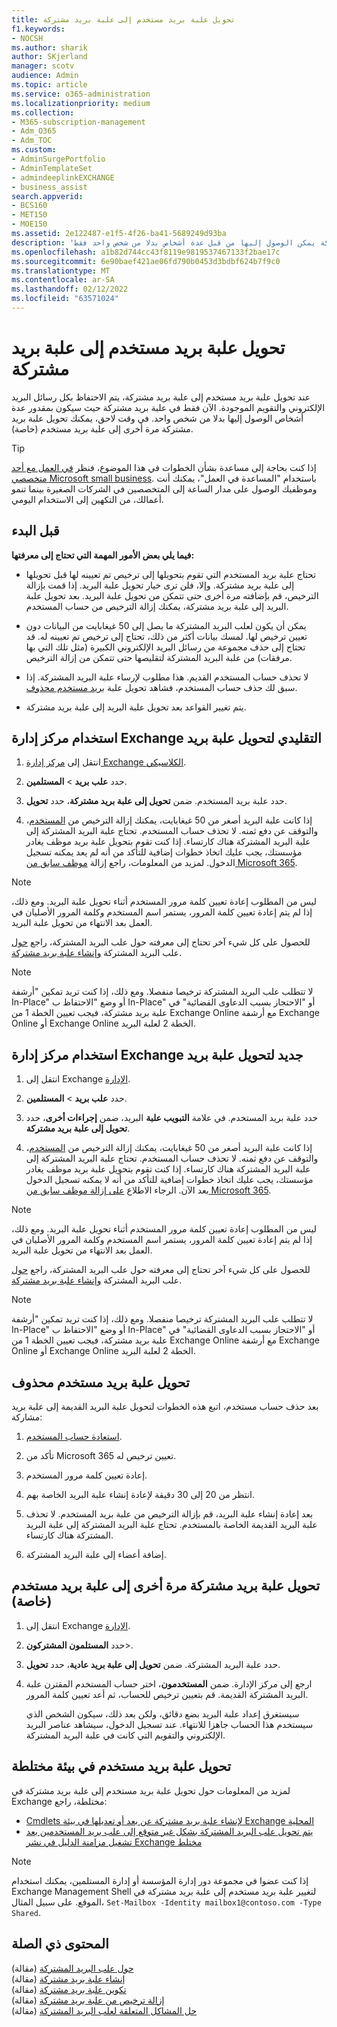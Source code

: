 ```yaml
---
title: تحويل علبة بريد مستخدم إلى علبة بريد مشتركة
f1.keywords:
- NOCSH
ms.author: sharik
author: SKjerland
manager: scotv
audience: Admin
ms.topic: article
ms.service: o365-administration
ms.localizationpriority: medium
ms.collection:
- M365-subscription-management
- Adm_O365
- Adm_TOC
ms.custom:
- AdminSurgePortfolio
- AdminTemplateSet
- admindeeplinkEXCHANGE
- business_assist
search.appverid:
- BCS160
- MET150
- MOE150
ms.assetid: 2e122487-e1f5-4f26-ba41-5689249d93ba
description: 'تعرف على كيفية تحويل علبة بريد خاصة إلى علبة بريد مشتركة يمكن الوصول إليها من قبل عدة أشخاص بدلا من شخص واحد فقط. '
ms.openlocfilehash: a1b82d744cc43f8119e9819537467133f2bae17c
ms.sourcegitcommit: 6e90baef421ae06fd790b0453d3bdbf624b7f9c0
ms.translationtype: MT
ms.contentlocale: ar-SA
ms.lasthandoff: 02/12/2022
ms.locfileid: "63571024"
---
```

# <a name="convert-a-user-mailbox-to-a-shared-mailbox"></a>تحويل علبة بريد مستخدم إلى علبة بريد مشتركة

عند تحويل علبة بريد مستخدم إلى علبة بريد مشتركة، يتم الاحتفاظ بكل رسائل البريد الإلكتروني والتقويم الموجودة. الآن فقط في علبة بريد مشتركة حيث سيكون بمقدور عدة أشخاص الوصول إليها بدلا من شخص واحد. في وقت لاحق، يمكنك تحويل علبة بريد مشتركة مرة أخرى إلى علبة بريد مستخدم (خاصة).

> [!TIP]
> إذا كنت بحاجة إلى مساعدة بشأن الخطوات في هذا الموضوع، فنظر [في العمل مع أحد متخصصي Microsoft small business](https://go.microsoft.com/fwlink/?linkid=2186871). باستخدام "المساعدة في العمل"، يمكنك أنت وموظفيك الوصول على مدار الساعة إلى المتخصصين في الشركات الصغيرة بينما تنمو أعمالك، من التكهين إلى الاستخدام اليومي.

## <a name="before-you-begin"></a>قبل البدء

**فيما يلي بعض الأمور المهمة التي تحتاج إلى معرفتها:**

- تحتاج علبة بريد المستخدم التي تقوم بتحويلها إلى ترخيص تم تعيينه لها قبل تحويلها إلى علبة بريد مشتركة. وإلا، فلن ترى خيار تحويل علبة البريد. إذا قمت بإزالة الترخيص، قم بإضافته مرة أخرى حتى تتمكن من تحويل علبة البريد. بعد تحويل علبة البريد إلى علبة بريد مشتركة، يمكنك إزالة الترخيص من حساب المستخدم.

- يمكن أن يكون لعلب البريد المشتركة ما يصل إلى 50 غيغابايت من البيانات دون تعيين ترخيص لها. لمسك بيانات أكثر من ذلك، تحتاج إلى ترخيص تم تعيينه له. قد تحتاج إلى حذف مجموعة من رسائل البريد الإلكتروني الكبيرة (مثل تلك التي بها مرفقات) من علبة البريد المشتركة لتقليصها حتى تتمكن من إزالة الترخيص.

- لا تحذف حساب المستخدم القديم. هذا مطلوب لإرساء علبة البريد المشتركة. إذا سبق لك حذف حساب المستخدم، فشاهد تحويل علبة [بريد مستخدم محذوف](#convert-the-mailbox-of-a-deleted-user).

- يتم تغيير القواعد بعد تحويل علبة البريد إلى علبة بريد مشتركة.

## <a name="use-the-classic-exchange-admin-center-to-convert-a-mailbox"></a>استخدام مركز إدارة Exchange التقليدي لتحويل علبة بريد
 
1. انتقل إلى <a href="https://go.microsoft.com/fwlink/p/?linkid=2059104" target="_blank">مركز إدارة Exchange الكلاسيكي</a>.

2. حدد **علب بريد** \> **المستلمين**.

3. حدد علبة بريد المستخدم. ضمن **تحويل إلى علبة بريد مشتركة**، حدد **تحويل**.

4. إذا كانت علبة البريد أصغر من 50 غيغابايت، يمكنك إزالة الترخيص من [المستخدم](../manage/remove-licenses-from-users.md)، والتوقف عن دفع ثمنه. لا تحذف حساب المستخدم. تحتاج علبة البريد المشتركة إلى علبة البريد المشتركة هناك كارتساء. إذا كنت تقوم بتحويل علبة بريد موظف يغادر مؤسستك، يجب عليك اتخاذ خطوات إضافية للتأكد من أنه لم يعد يمكنه تسجيل الدخول. لمزيد من المعلومات، راجع إزالة [موظف سابق من Microsoft 365](../add-users/remove-former-employee.md).
    
> [!NOTE]
> ليس من المطلوب إعادة تعيين كلمة مرور المستخدم أثناء تحويل علبة البريد. ومع ذلك، إذا لم يتم إعادة تعيين كلمة  المرور، يستمر اسم المستخدم وكلمة المرور الأصليان في العمل بعد الانتهاء من تحويل علبة البريد.

للحصول على كل شيء آخر تحتاج إلى معرفته حول علب البريد المشتركة، راجع [حول](about-shared-mailboxes.md) علب البريد المشتركة [وإنشاء علبة بريد مشتركة](create-a-shared-mailbox.md).

> [!NOTE]
> لا تتطلب علب البريد المشتركة ترخيصا منفصلا. ومع ذلك، إذا كنت تريد تمكين "أرشفة In-Place" أو وضع "الاحتفاظ ب In-Place" أو "الاحتجاز بسبب الدعاوى القضائية" في علبة بريد مشتركة، فيجب تعيين الخطة 1 من Exchange Online مع أرشفة Exchange Online أو Exchange Online الخطة 2 لعلبة البريد.

## <a name="use-the-new-exchange-admin-center-to-convert-a-mailbox"></a>استخدام مركز إدارة Exchange جديد لتحويل علبة بريد

1. انتقل إلى Exchange <a href="https://admin.exchange.microsoft.com/#/homepage" target="_blank"> الإدارة</a>.

2. حدد **علب بريد** \> **المستلمين**.

3. حدد علبة بريد المستخدم. في علامة **التبويب علبة** البريد، ضمن **إجراءات أخرى**، حدد **تحويل إلى علبة بريد مشتركة**.

4. إذا كانت علبة البريد أصغر من 50 غيغابايت، يمكنك إزالة الترخيص من [المستخدم](../manage/remove-licenses-from-users.md)، والتوقف عن دفع ثمنه. لا تحذف حساب المستخدم. تحتاج علبة البريد المشتركة إلى علبة البريد المشتركة هناك كارتساء. إذا كنت تقوم بتحويل علبة بريد موظف يغادر مؤسستك، يجب عليك اتخاذ خطوات إضافية للتأكد من أنه لا يمكنه تسجيل الدخول بعد الآن. الرجاء الاطلاع [على إزالة موظف سابق من Microsoft 365](../add-users/remove-former-employee.md).
    
> [!NOTE]
> ليس من المطلوب إعادة تعيين كلمة مرور المستخدم أثناء تحويل علبة البريد. ومع ذلك، إذا لم يتم إعادة تعيين كلمة  المرور، يستمر اسم المستخدم وكلمة المرور الأصليان في العمل بعد الانتهاء من تحويل علبة البريد.

للحصول على كل شيء آخر تحتاج إلى معرفته حول علب البريد المشتركة، راجع [حول](about-shared-mailboxes.md) علب البريد المشتركة [وإنشاء علبة بريد مشتركة](create-a-shared-mailbox.md).

> [!NOTE]
> لا تتطلب علب البريد المشتركة ترخيصا منفصلا. ومع ذلك، إذا كنت تريد تمكين "أرشفة In-Place" أو وضع "الاحتفاظ ب In-Place" أو "الاحتجاز بسبب الدعاوى القضائية" في علبة بريد مشتركة، فيجب تعيين الخطة 1 من Exchange Online مع أرشفة Exchange Online أو Exchange Online الخطة 2 لعلبة البريد.

## <a name="convert-the-mailbox-of-a-deleted-user"></a>تحويل علبة بريد مستخدم محذوف

بعد حذف حساب مستخدم، اتبع هذه الخطوات لتحويل علبة البريد القديمة إلى علبة بريد مشاركة:

1. [استعادة حساب المستخدم](../add-users/restore-user.md).

2. تأكد من Microsoft 365 تعيين ترخيص له.

3. إعادة تعيين كلمة مرور المستخدم.
    
4. انتظر من 20 إلى 30 دقيقة لإعادة إنشاء علبة البريد الخاصة بهم.
      
6. بعد إعادة إنشاء علبة البريد، قم بإزالة الترخيص من علبة بريد المستخدم. لا تحذف علبة البريد القديمة الخاصة بالمستخدم. تحتاج علبة البريد المشتركة إلى علبة البريد المشتركة هناك كارتساء.
    
7. إضافة أعضاء إلى علبة البريد المشتركة.

## <a name="convert-a-shared-mailbox-back-to-a-users-private-mailbox"></a>تحويل علبة بريد مشتركة مرة أخرى إلى علبة بريد مستخدم (خاصة)

1. انتقل إلى Exchange <a href="https://go.microsoft.com/fwlink/p/?linkid=2059104" target="_blank">الإدارة</a>.
   
2. حدد **المستلمون المشتركون**\>.

3. حدد علبة البريد المشتركة. ضمن **تحويل إلى علبة بريد عادية**، حدد **تحويل**.

4. ارجع إلى مركز الإدارة. ضمن **المستخدمون**، اختر حساب المستخدم المقترن علبة البريد المشتركة القديمة. قم بتعيين ترخيص للحساب، ثم أعد تعيين كلمة المرور.

   سيستغرق إعداد علبة البريد بضع دقائق، ولكن بعد ذلك، سيكون الشخص الذي سيستخدم هذا الحساب جاهزا للانتهاء. عند تسجيل الدخول، سيشاهد عناصر البريد الإلكتروني والتقويم التي كانت في علبة البريد المشتركة.

## <a name="convert-a-users-mailbox-in-a-hybrid-environment"></a>تحويل علبة بريد مستخدم في بيئة مختلطة

لمزيد من المعلومات حول تحويل علبة بريد مستخدم إلى علبة بريد مشتركة في Exchange مختلطة، راجع:

 - [Cmdlets لإنشاء علبة بريد مشتركة عن بعد أو تعديلها في بيئة Exchange المحلية](https://support.microsoft.com/office/cmdlets-to-create-or-modify-a-remote-shared-mailbox-in-an-on-premises-exchange-environment-9e83fb59-c001-729c-a4c0-b2964c154b49)
 - [يتم تحويل علب البريد المشتركة بشكل غير متوقع إلى علب بريد المستخدمين بعد تشغيل مزامنة الدليل في نشر Exchange مختلط](/exchange/troubleshoot/user-and-shared-mailboxes/shared-mailboxes-unexpectedly-converted-to-user-mailboxes)
 

> [!NOTE]
> إذا كنت عضوا في مجموعة دور إدارة المؤسسة أو إدارة المستلمين، يمكنك استخدام Exchange Management Shell لتغيير علبة بريد مستخدم إلى علبة بريد مشتركة في الموقع. على سبيل المثال، `Set-Mailbox -Identity mailbox1@contoso.com -Type Shared`.

## <a name="related-content"></a>المحتوى ذي الصلة

[حول علب البريد المشتركة](about-shared-mailboxes.md) (مقالة)\
[إنشاء علبة بريد مشتركة](create-a-shared-mailbox.md) (مقالة)\
[تكوين علبة بريد مشتركة](configure-a-shared-mailbox.md) (مقالة)\
[إزالة ترخيص من علبة بريد مشتركة](remove-license-from-shared-mailbox.md) (مقالة)\
[حل المشاكل المتعلقة لعلب البريد المشتركة](resolve-issues-with-shared-mailboxes.md) (مقالة)
